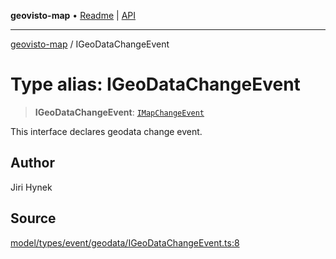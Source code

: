 **geovisto-map** • [Readme](../README.md) \| [API](../globals.md)

***

[geovisto-map](../README.md) / IGeoDataChangeEvent

# Type alias: IGeoDataChangeEvent

> **IGeoDataChangeEvent**: [`IMapChangeEvent`](../interfaces/IMapChangeEvent.md)

This interface declares geodata change event.

## Author

Jiri Hynek

## Source

[model/types/event/geodata/IGeoDataChangeEvent.ts:8](https://github.com/geovisto/geovisto-map/blob/5ee2cb5d45c19062fc8fc6beefa2848c076518b6/src/model/types/event/geodata/IGeoDataChangeEvent.ts#L8)
